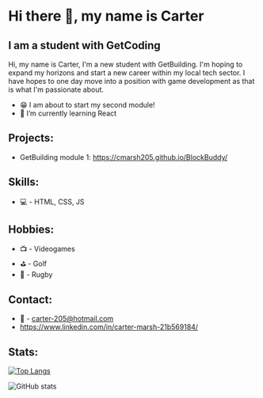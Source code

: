 # Hi there 👋, my name is Carter
## I am a student with GetCoding
Hi, my name is Carter, I'm a new student with GetBuilding. I'm hoping to expand my horizons and start a new career within my local tech sector. I have hopes to one day move into a position with game development as that is what I'm passionate about.

- 😁 I am about to start my second module!
- 🌱 I’m currently learning React

## Projects:
- GetBuilding module 1: https://cmarsh205.github.io/BlockBuddy/

## Skills:
* 💻 - HTML, CSS, JS

## Hobbies:
* 📺 - Videogames
* ⛳ - Golf
* 🏉 - Rugby

## Contact:
* 📧 - carter-205@hotmail.com
* https://www.linkedin.com/in/carter-marsh-21b569184/

## Stats:

[![Top Langs](https://github-readme-stats.vercel.app/api/top-langs/?username=Cmarsh205)](https://github.com/anuraghazra/github-readme-stats)

![GitHub stats](https://github-readme-stats.vercel.app/api?username=Cmarsh205&show_icons=true)  


